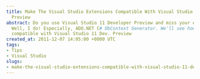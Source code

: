 ```yaml
---
title: Make The Visual Studio Extensions Compatible With Visual Studio 11 Developer
  Preview
abstract: Do you use Visual Studio 11 Developer Preview and miss your extensions?
  Well, I do! Especially, ADO.NET C# DbContext Generator. We'll see how to make them
  compatible with Visual Studio 11 Dev. Preview
created_at: 2011-12-07 14:05:00 +0000 UTC
tags:
- Tips
- Visual Studio
slugs:
- make-the-visual-studio-extensions-compatible-with-visual-studio-11-developer-preview
---
```


